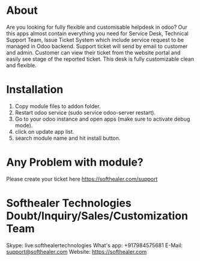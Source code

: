 About
============
Are you looking for fully flexible and customisable helpdesk in odoo? Our this apps almost contain everything you need for Service Desk, Technical Support Team, Issue Ticket System which include service request to be managed in Odoo backend. Support ticket will send by email to customer and admin. Customer can view their ticket from the website portal and easily see stage of the reported ticket. This desk is fully customizable clean and flexible.

Installation
============
1) Copy module files to addon folder.
2) Restart odoo service (sudo service odoo-server restart).
3) Go to your odoo instance and open apps (make sure to activate debug mode).
4) click on update app list. 
5) search module name and hit install button.

Any Problem with module?
=====================================
Please create your ticket here https://softhealer.com/support

Softhealer Technologies Doubt/Inquiry/Sales/Customization Team
=====================================
Skype: live:softhealertechnologies
What's app: +917984575681
E-Mail: support@softhealer.com
Website: https://softhealer.com



